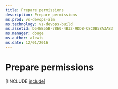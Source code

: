 ```yaml
---
title: Prepare permissions
description: Prepare permissions
ms.prod: vs-devops-alm
ms.technology: vs-devops-build
ms.assetid: D54EB55B-78E0-4B32-9DDB-C8C0B58A3AB3
ms.manager: douge
ms.author: alewis
ms.date: 12/01/2016
---
```


# Prepare permissions

[!INCLUDE [include](_shared/v2/prepare-permissions.md)]